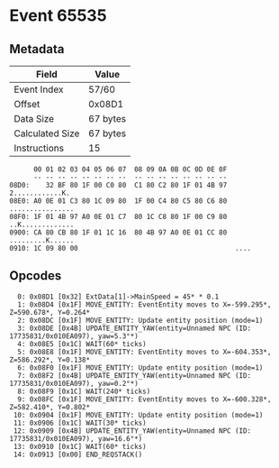 # Event 65535

## Metadata

| Field           | Value    |
|-----------------|----------|
| Event Index     | 57/60    |
| Offset          | 0x08D1   |
| Data Size       | 67 bytes |
| Calculated Size | 67 bytes |
| Instructions    | 15       |

```
      00 01 02 03 04 05 06 07  08 09 0A 0B 0C 0D 0E 0F
      -- -- -- -- -- -- -- --  -- -- -- -- -- -- -- --
08D0:    32 BF 80 1F 00 C0 80  C1 80 C2 80 1F 01 4B 97   2............K.
08E0: A0 0E 01 C3 80 1C 09 80  1F 00 C4 80 C5 80 C6 80  ................
08F0: 1F 01 4B 97 A0 0E 01 C7  80 1C C8 80 1F 00 C9 80  ..K.............
0900: CA 80 CB 80 1F 01 1C 16  80 4B 97 A0 0E 01 CC 80  .........K......
0910: 1C 09 80 00                                       ....            
```

## Opcodes

```
  0: 0x08D1 [0x32] ExtData[1]->MainSpeed = 45* * 0.1
  1: 0x08D4 [0x1F] MOVE_ENTITY: EventEntity moves to X=-599.295*, Z=590.678*, Y=0.264*
  2: 0x08DC [0x1F] MOVE_ENTITY: Update entity position (mode=1)
  3: 0x08DE [0x4B] UPDATE_ENTITY_YAW(entity=Unnamed NPC (ID: 17735831/0x010EA097), yaw=5.3°*)
  4: 0x08E5 [0x1C] WAIT(60* ticks)
  5: 0x08E8 [0x1F] MOVE_ENTITY: EventEntity moves to X=-604.353*, Z=586.292*, Y=0.138*
  6: 0x08F0 [0x1F] MOVE_ENTITY: Update entity position (mode=1)
  7: 0x08F2 [0x4B] UPDATE_ENTITY_YAW(entity=Unnamed NPC (ID: 17735831/0x010EA097), yaw=0.2°*)
  8: 0x08F9 [0x1C] WAIT(240* ticks)
  9: 0x08FC [0x1F] MOVE_ENTITY: EventEntity moves to X=-600.328*, Z=582.410*, Y=0.802*
 10: 0x0904 [0x1F] MOVE_ENTITY: Update entity position (mode=1)
 11: 0x0906 [0x1C] WAIT(30* ticks)
 12: 0x0909 [0x4B] UPDATE_ENTITY_YAW(entity=Unnamed NPC (ID: 17735831/0x010EA097), yaw=16.6°*)
 13: 0x0910 [0x1C] WAIT(60* ticks)
 14: 0x0913 [0x00] END_REQSTACK()
```
